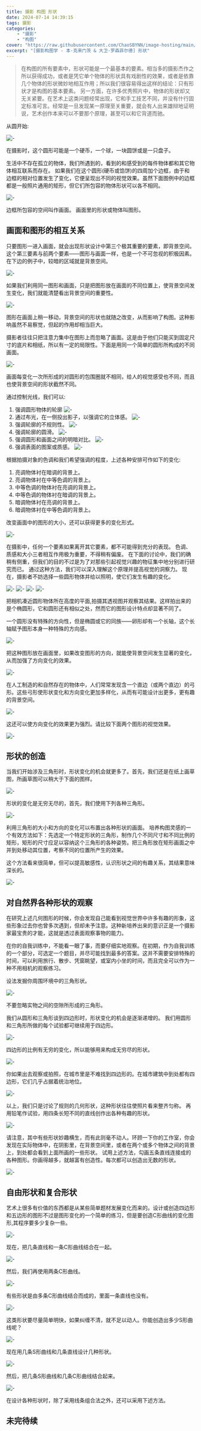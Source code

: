 ```yaml
---
title: 摄影 构图 形状
date: 2024-07-14 14:39:15
tags: 摄影
categories:
    - "摄影"
    - "构图"
cover: "https://raw.githubusercontent.com/ChaoSBYNN/image-hosting/main/photography/lens.webp"
excerpt: "[摄影构图学 - 本·克来门茨 & 大卫·罗森菲尔德] 形状"
---
```


> 在构图的所有要素中，形状可能是一个最基本的要素。相当多的摄影杰作之所以获得成功，或者是凭它单个物体的形状具有戏剧性的效果，或者是依靠几个物体的形状微妙地相互作用；所以我们很容易得出这样的结论：只有形状才是构图的基本要素。
> 另一方面，在许多优秀照片中，物体的形状却又无关紧要。在艺术上这类问题经常出现，它和手工技艺不同，并没有什行固定标准可言。经常是一旦发现某一原理至关重要，就会有人出来雄辩地证明说，艺术创作本来可以不要那个原理，甚至可以和它背道而驰。

从圆开始:

![-](https://raw.githubusercontent.com/ChaoSBYNN/image-hosting/main/photography/2024-07-14/20240714144131.png)

在摄影时，这个圆形可能是一个硬币，一个球，一块圆饼或是一只盘子。

生活中不存在孤立的物体，我们所遇到的，看到的和感受到的每件物体都和其它物体相互联系而存在。
如果我们在这个圆形(硬币或馅饼)的四周加个边框，由于和边框的相对位置发生了变化，它便呈现出不同的视觉效果。虽然下面图例中的边框都是一般照片通用的矩形，但它们所包容的物体形状可以各不相同。

![-](https://raw.githubusercontent.com/ChaoSBYNN/image-hosting/main/photography/2024-07-14/20240714144241.png)

边框所包容的空间叫作画面。
画面里的形状或物体叫图形。

## 画面和图形的相互关系

只要图形一进入画面，就会出现形状设计中第三个极其重要的要素，即背景空间。这个第三要素与前两个要素——图形与画面一样，也是一个不可忽视的积极因素。在下边的例子中，较暗的区域就是背景空间。

![-](https://raw.githubusercontent.com/ChaoSBYNN/image-hosting/main/photography/2024-07-14/20240714144327.png)

如果我们利用同一图形和画面，只是把图形放在画面的不同位置上，使背景空间发生变化，我们就能清楚看出背景空间的重要性。

![-](https://raw.githubusercontent.com/ChaoSBYNN/image-hosting/main/photography/2024-07-14/20240714144357.png)

图形在画面上稍一移动，背景空间的形状也就随之改变，从而影响了构图。这种影响虽然不易察觉，但起的作用却相当巨大。

摄影者往往只把注意力集中在图形上而忽略了画面。这是由于他们只能买到固定尺寸的底片和相纸，所以有一定的局限性。下面是用同一个简单的圆形所构成的不同画面。

![-](https://raw.githubusercontent.com/ChaoSBYNN/image-hosting/main/photography/2024-07-14/20240714144428.png)

画面每变化一次所形成的对圆形的包围圈就不相同，给人的视觉感受也不同，而且也使背景空间的形状截然不同。

通过控制光线，我们可以:

1. 强调圆形物体的轮廓
    ![-](https://raw.githubusercontent.com/ChaoSBYNN/image-hosting/main/photography/2024-07-14/20240714144530.png)
2. 通过布光，在一侧投出影子，以强调它的立体感。
    ![-](https://raw.githubusercontent.com/ChaoSBYNN/image-hosting/main/photography/2024-07-14/20240714144538.png)
3. 强调轮廓的不规则性。
    ![-](https://raw.githubusercontent.com/ChaoSBYNN/image-hosting/main/photography/2024-07-14/20240714144550.png)
4. 强调轮廓的圆滑。
    ![-](https://raw.githubusercontent.com/ChaoSBYNN/image-hosting/main/photography/2024-07-14/20240714144723.png)
5. 强调圆形和画面之间的明暗对比。
    ![-](https://raw.githubusercontent.com/ChaoSBYNN/image-hosting/main/photography/2024-07-14/20240714144730.png)
6. 强调表面的图案或质感。
    ![-](https://raw.githubusercontent.com/ChaoSBYNN/image-hosting/main/photography/2024-07-14/20240714144744.png)

根据拍摄对象的色调和我们希望强调的程度，上述各种安排可作如下的变化:

1. 亮调物体衬在暗调的背景上。
2. 亮调物体衬在中等色调的背景上。
3. 中等色调的物体衬在亮调的背景上。
4. 中等色调的物体衬在暗调的背景上。
5. 暗调物体衬在亮调的背景上。
6. 暗调物体衬在中等色调的背景上。

改变画面中的图形的大小，还可以获得更多的变化形式。

![-](https://raw.githubusercontent.com/ChaoSBYNN/image-hosting/main/photography/2024-07-14/20240714144756.png)

在摄影中，任何一个要素如果离开其它要素，都不可能得到充分的表现。
色调、质感和大小三者相互作用极为重要，不得稍有偏废。
在下面的讨论中，我们的确稍有侧重，但我们的目的不过是为了对那些引起视觉兴趣的物征集中地分别进行研究而已。
通过这种方法，我们可以深入理解这个原理并提高视觉的洞察力。
现在，摄影者不妨选择一些圆形物体并给以照明，使它们发生有趣的变化。

![-](https://raw.githubusercontent.com/ChaoSBYNN/image-hosting/main/photography/2024-07-14/20240714144836.png)
![-](https://raw.githubusercontent.com/ChaoSBYNN/image-hosting/main/photography/2024-07-14/20240714144843.png)
![-](https://raw.githubusercontent.com/ChaoSBYNN/image-hosting/main/photography/2024-07-14/20240714144854.png)
![-](https://raw.githubusercontent.com/ChaoSBYNN/image-hosting/main/photography/2024-07-14/20240714144901.png)


把相机凑近圆形物体所在高度的平面,拍摄其透视图并观察其结果。这样拍出来的是个椭圆形，它和圆形还有相似之处，然而它的图形设计特点却显著不同了。

一个圆形没有特殊的方向性，但是椭圆或它的同族——卵形却有一个长轴，这个长轴赋予图形本身一种特殊的方向感。

![-](https://raw.githubusercontent.com/ChaoSBYNN/image-hosting/main/photography/2024-07-14/20240714144902.png)

把这种图形放在画面里，如果改变图形的方向，就能使背景空间发生显著的变化，从而加强了方向变化的效果。

![-](https://raw.githubusercontent.com/ChaoSBYNN/image-hosting/main/photography/2024-07-14/20240714145009.png)

在人工制造的和自然存在的物体中，人们常常发现含一个直边（或两个直边）的弓形。这些弓形使形状变化和方向变化更加多样化，从而有可能设计出更多，更有趣的背景空间。

![-](https://raw.githubusercontent.com/ChaoSBYNN/image-hosting/main/photography/2024-07-14/20240714145033.png)

这还可以使方向变化的效果更为强烈。请比较下面两个图形的视觉效果。

![-](https://raw.githubusercontent.com/ChaoSBYNN/image-hosting/main/photography/2024-07-14/20240714145053.png)

## 形状的创造

当我们开始涉及三角形时，形状变化的机会就更多了。首先，我们还是在纸上画草图，所画草图可以稍大于下面的图样。

![-](https://raw.githubusercontent.com/ChaoSBYNN/image-hosting/main/photography/2024-07-15/.png)


形状的变化是无穷无尽的，首先，我们使用下列各种三角形。

![-](https://raw.githubusercontent.com/ChaoSBYNN/image-hosting/main/photography/2024-07-15/20240715120922.png)

利用三角形的大小和方向的变化可以布置出各种形状的画面。
培养构图灵感的一个有效方法如下：先选定一个特定形状的三角形，制作几个不同尺寸和不同比例的矩形，矩形的尺寸应足以容纳这个三角形的各种姿势。把三角形放在矩形画面之中并到处移动其位置，考察不同的位置所产生的效果。

这个方法看来很简单，但可以提高敏感性，认识形状之间的有趣关系，其结果意味深长的。

![-](https://raw.githubusercontent.com/ChaoSBYNN/image-hosting/main/photography/2024-07-15/20240715120948.png)

## 对自然界各种形状的观察

在研究上述几何图形的时候，你会发现自己能看到视觉世界中许多有趣的形象，这些形象过去你也曾多次遇到，但却未予注意。这种新培养出来的意识正是一个摄影家最宝贵的才能，这就是透过表面观察事物的能力。

在你的自我训练中，不能看一眼了事，而要仔细实地观察。在初期，作为自我训练的一个部分，可选定一个题目，并尽可能找到最多的答案。这并不需要安排特殊的时间，可以利用旅行、散步、凭窗眺望，或室内小坐的时间，而且完全可以作为一种不用相机的观察练习。

设法发掘你周围环境中的三角形状。

![-](https://raw.githubusercontent.com/ChaoSBYNN/image-hosting/main/photography/2024-07-15/20240715121116.png)

不要忽略实物之间的空隙所形成的三角形。

我们从圆形和三角形谈到四边形时，形状变化的机会是逐渐递增的。
我们用圆形和三角形所做的每个试验都可继续用于四边形。

![-](https://raw.githubusercontent.com/ChaoSBYNN/image-hosting/main/photography/2024-07-15/20240715121207.png)

四边形的比例有无穷的变化，所以能够用来构成无穷尽的形状。

![-](https://raw.githubusercontent.com/ChaoSBYNN/image-hosting/main/photography/2024-07-15/20240715121218.png)

你如果出去观察或拍照，在城市里是不难找到四边形的。在城市建筑中到处都有四边形，它们几乎占据着统治地位。

![-](https://raw.githubusercontent.com/ChaoSBYNN/image-hosting/main/photography/2024-07-15/20240715121400.png)

以上，我们只是讨论了规则的几何形状，这种形状往往使照片看来整齐匀称。
再用铅笔作试验，用四条长短不同的直线创作出各种有趣的形状。

![-](https://raw.githubusercontent.com/ChaoSBYNN/image-hosting/main/photography/2024-07-15/20240715121414.png)

请注意，其中有些形状妙趣横生，而有此则毫不动人。环顾一下你的工作室，你会发现在实际物体中，在阴影里，在背景空间里，或者在两个或多个物体之间的背景上，到处都会看到上面所画的一些形状。
试用上述方法，勾画五条直线连接成的各种图形。你画得越多，就越富有创造性。每次都可以创造出无数的形状。

![-](https://raw.githubusercontent.com/ChaoSBYNN/image-hosting/main/photography/2024-07-15/20240715121425.png)

## 自由形状和复合形状

艺术上很多有价值的东西都是从某些简单题材发展变化而来的。设计或创造四边形和五边形的图形不过是图形变化的一个简单的练习，但是要创造C形曲线的变化图形,其程序要多少复杂一些。

![-](https://raw.githubusercontent.com/ChaoSBYNN/image-hosting/main/photography/2024-07-15/20240715121438.png)

现在，把几条直线和一条C形曲线结合在一起。

![-](https://raw.githubusercontent.com/ChaoSBYNN/image-hosting/main/photography/2024-07-15/20240715121448.png)

然后，我们再使用两条C形曲线。

![-](https://raw.githubusercontent.com/ChaoSBYNN/image-hosting/main/photography/2024-07-15/20240715121500.png)

有些形状是由多条C形曲线结合而成的，里面一条直线也没有。

![-](https://raw.githubusercontent.com/ChaoSBYNN/image-hosting/main/photography/2024-07-15/20240715121510.png)

这类形状要尽量简单明快，如果纠缠不清，就不足以动人。你能创造出多少S形曲线呢？

![-](https://raw.githubusercontent.com/ChaoSBYNN/image-hosting/main/photography/2024-07-15/20240715121518.png)

现在用几条S形曲线和几条直线设计几种形状。

![-](https://raw.githubusercontent.com/ChaoSBYNN/image-hosting/main/photography/2024-07-15/20240715121528.png)

然后，把几条S形曲线和几条C形曲线结合起来。

![-](https://raw.githubusercontent.com/ChaoSBYNN/image-hosting/main/photography/2024-07-15/20240715121539.png)

在设计各种形状时，除了采用线条组合法之外，还可以采用下述方法。

## 未完待续

